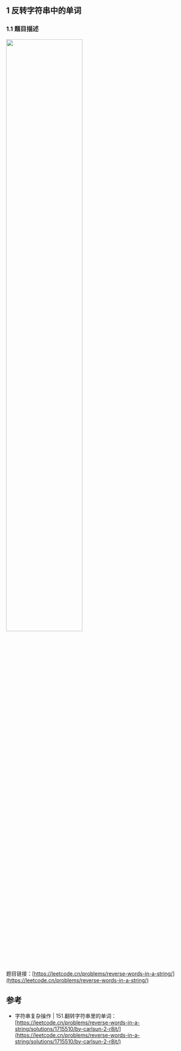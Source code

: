 ## 1 反转字符串中的单词
### 1.1 题目描述

<img src ="https://img-blog.csdnimg.cn/52fefb020c7c497482075c80810d955f.png#pic_center" width = 64%>



题目链接：[https://leetcode.cn/problems/reverse-words-in-a-string/](https://leetcode.cn/problems/reverse-words-in-a-string/)


## 参考
- 字符串复杂操作 | 151.翻转字符串里的单词：[https://leetcode.cn/problems/reverse-words-in-a-string/solutions/1715510/by-carlsun-2-r8jt/](https://leetcode.cn/problems/reverse-words-in-a-string/solutions/1715510/by-carlsun-2-r8jt/)